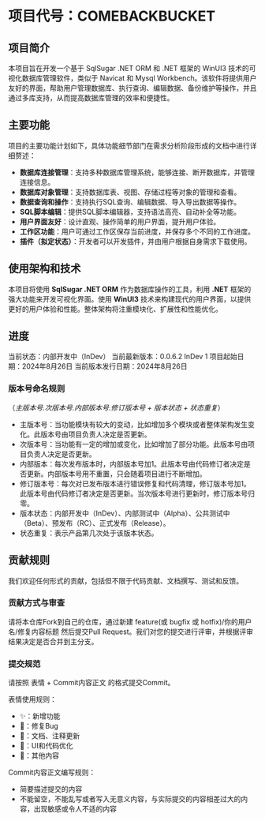 # 项目代号：COMEBACKBUCKET

## 项目简介
本项目旨在开发一个基于 SqlSugar .NET ORM 和 .NET 框架的 WinUI3 技术的可视化数据库管理软件，类似于 Navicat 和 Mysql Workbench。该软件将提供用户友好的界面，帮助用户管理数据库、执行查询、编辑数据、备份维护等操作，并且通过多库支持，从而提高数据库管理的效率和便捷性。

## 主要功能
项目的主要功能计划如下，具体功能细节部门在需求分析阶段形成的文档中进行详细赘述：
* **数据库连接管理**：支持多种数据库管理系统，能够连接、断开数据库，并管理连接信息。
* **数据库对象管理**：支持数据库表、视图、存储过程等对象的管理和查看。
* **数据查询和操作**：支持执行SQL查询、编辑数据、导入导出数据等操作。
* **SQL脚本编辑**：提供SQL脚本编辑器，支持语法高亮、自动补全等功能。
* **用户界面友好**：设计直观、操作简单的用户界面，提升用户体验。
* **工作区功能**：用户可通过工作区保存当前进度，并保存多个不同的工作进度。
* **插件（拟定状态）**：开发者可以开发插件，并由用户根据自身需求下载使用。

## 使用架构和技术
本项目将使用 **SqlSugar .NET ORM** 作为数据库操作的工具，利用 **.NET** 框架的强大功能来开发可视化界面。使用 **WinUI3** 技术来构建现代的用户界面，以提供更好的用户体验和性能。整体架构将注重模块化、扩展性和性能优化。

## 进度
当前状态：内部开发中（InDev）
当前最新版本：0.0.6.2 InDev 1
项目起始日期：2024年8月26日
当前版本发行日期：2024年8月26日

### 版本号命名规则
（*主版本号.次版本号.内部版本号.修订版本号 + 版本状态 + 状态重复*）

* 主版本号：当功能模块有较大的变动，比如增加多个模块或者整体架构发生变化。此版本号由项目负责人决定是否更新。
* 次版本号：当功能有一定的增加或变化，比如增加了部分功能。此版本号由项目负责人决定是否更新。
* 内部版本：每次发布版本时，内部版本号加1。此版本号由代码修订者决定是否更新。内部版本号用不重置，只会随着项目进行不断增加。
* 修订版本号：每次对已发布版本进行错误修复和代码清理，修订版本号加1。此版本号由代码修订者决定是否更新。当次版本号进行更新时，修订版本号归零。
* 版本状态：内部开发中（InDev）、内部测试中（Alpha）、公共测试中（Beta）、预发布（RC）、正式发布（Release）。
* 状态重复：表示产品第几次处于该版本状态。

## 贡献规则
我们欢迎任何形式的贡献，包括但不限于代码贡献、文档撰写、测试和反馈。

### 贡献方式与审查
请将本仓库Fork到自己的仓库，通过新建 feature(或 bugfix 或 hotfix)/你的用户名/修复内容标题 然后提交Pull Request。我们对您的提交进行评审，并根据评审结果决定是否合并到主分支。

### 提交规范
请按照 表情 + Commit内容正文 的格式提交Commit。

表情使用规则：
* ✨：新增功能
* 🐛：修复Bug
* 📝：文档、注释更新
* 🔧：UI和代码优化
* 🧰：其他内容

Commit内容正文编写规则：
* 简要描述提交的内容
* 不能留空，不能乱写或者写入无意义内容，与实际提交的内容相差过大的内容，出现敏感或令人不适的内容